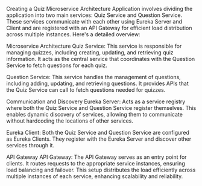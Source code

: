 Creating a Quiz Microservice Architecture Application involves dividing the application into two main services: Quiz Service and Question Service. These services communicate with each other using Eureka Server and Client and are registered with an API Gateway for efficient load distribution across multiple instances. Here's a detailed overview:

Microservice Architecture
Quiz Service: This service is responsible for managing quizzes, including creating, updating, and retrieving quiz information. It acts as the central service that coordinates with the Question Service to fetch questions for each quiz.

Question Service: This service handles the management of questions, including adding, updating, and retrieving questions. It provides APIs that the Quiz Service can call to fetch questions needed for quizzes.

Communication and Discovery
Eureka Server: Acts as a service registry where both the Quiz Service and Question Service register themselves. This enables dynamic discovery of services, allowing them to communicate without hardcoding the locations of other services.

Eureka Client: Both the Quiz Service and Question Service are configured as Eureka Clients. They register with the Eureka Server and discover other services through it.

API Gateway
API Gateway: The API Gateway serves as an entry point for clients. It routes requests to the appropriate service instances, ensuring load balancing and failover. This setup distributes the load efficiently across multiple instances of each service, enhancing scalability and reliability.
